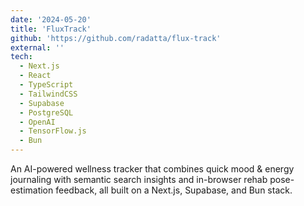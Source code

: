 ```yaml
---
date: '2024-05-20'
title: 'FluxTrack'
github: 'https://github.com/radatta/flux-track'
external: ''
tech:
  - Next.js
  - React
  - TypeScript
  - TailwindCSS
  - Supabase
  - PostgreSQL
  - OpenAI
  - TensorFlow.js
  - Bun
---
```


An AI-powered wellness tracker that combines quick mood & energy journaling with semantic search insights and in-browser rehab pose-estimation feedback, all built on a Next.js, Supabase, and Bun stack.
